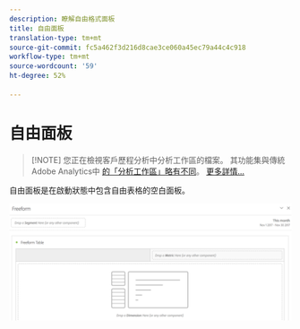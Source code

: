 ```yaml
---
description: 瞭解自由格式面板
title: 自由面板
translation-type: tm+mt
source-git-commit: fc5a462f3d216d8cae3ce060a45ec79a44c4c918
workflow-type: tm+mt
source-wordcount: '59'
ht-degree: 52%

---
```



# 自由面板

>[!NOTE] 您正在檢視客戶歷程分析中分析工作區的檔案。 其功能集與傳統Adobe Analytics中 [的「分析工作區」略有不同](https://docs.adobe.com/content/help/zh-Hant/analytics/analyze/analysis-workspace/home.html)。 [更多詳情...](/help/getting-started/cja-aa.md)

自由面板是在啟動狀態中包含自由表格的空白面板。

![](assets/freeform-panel.png)


